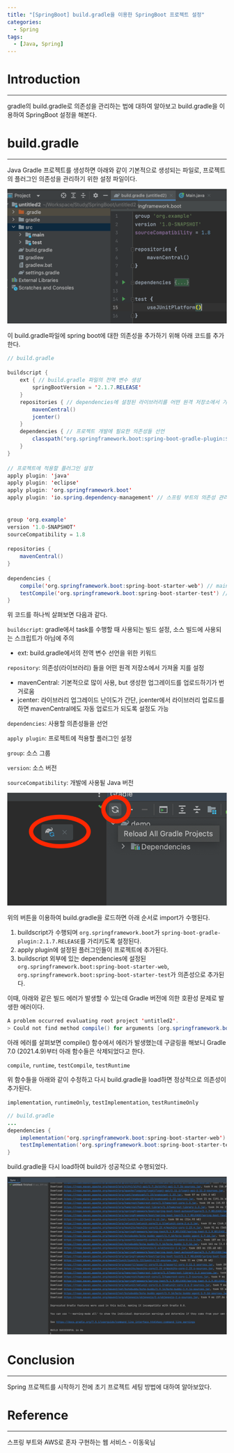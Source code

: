 ```yaml
---
title: "[SpringBoot] build.gradle을 이용한 SpringBoot 프로젝트 설정"
categories:
  - Spring
tags:
  - [Java, Spring]
---
```




# Introduction

---

gradle의 build.gradle로 의존성을 관리하는 법에 대하여 알아보고 build.gradle을 이용하여 SpringBoot 설정을 해본다.



# build.gradle

---

Java Gradle 프로젝트를 생성하면 아래와 같이 기본적으로 생성되는 파일로, 프로젝트의 플러그인 의존성을 관리하기 위한 설정 파일이다.

![17](../../assets/images/03-26-spring-basic/17.png)



이 build.gradle파일에 spring boot에 대한 의존성을 추가하기 위해 아래 코드를 추가한다.

```java
// build.gradle

buildscript {
    ext { // build.gradle 파일의 전역 변수 생성
        springBootVersion = '2.1.7.RELEASE'
    }
    repositories { // dependencies에 설정된 라이브러리를 어떤 원격 저장소에서 가져올 지를 설정
        mavenCentral() 
        jcenter()      
    }
    dependencies { // 프로젝트 개발에 필요한 의존성들 선언
        classpath("org.springframework.boot:spring-boot-gradle-plugin:${springBootVersion}")
    }
}

// 프로젝트에 적용할 플러그인 설정
apply plugin: 'java'
apply plugin: 'eclipse'
apply plugin: 'org.springframework.boot'
apply plugin: 'io.spring.dependency-management' // 스프링 부트의 의존성 관리 플러그인


group 'org.example'
version '1.0-SNAPSHOT'
sourceCompatibility = 1.8

repositories {
    mavenCentral()
}

dependencies {
    compile('org.springframework.boot:spring-boot-starter-web') // main을 수행할 때의 의존성
    testCompile('org.springframework.boot:spring-boot-starter-test') // test를 수행할 때의 의존성
}


```



위 코드를 하나씩 살펴보면 다음과 같다.

`buildscript`: gradle에서 task를 수행할 때 사용되는 빌드 설정, 소스 빌드에 사용되는 스크립트가 아님에 주의

- ext: build.gradle에서의 전역 변수 선언을 위한 키워드

`repository`: 의존성(라이브러리) 들을 어떤 원격 저장소에서 가져올 지를 설정

- mavenCentral: 기본적으로 많이 사용, but 생성한 업그레이드를 업로드하기가 번거로움
- jcenter: 라이브러리 업그레이드 난이도가 간단, jcenter에서 라이브러리 업로드를 하면 mavenCentral에도 자동 업로드가 되도록 설정도 가능

`dependencies`: 사용할 의존성들을 선언

`apply plugin`: 프로젝트에 적용할 플러그인 설정

`group`: 소스 그룹

`version`: 소스 버전

`sourceCompatibility`:  개발에 사용될 Java 버전



![12](../../assets/images/03-26-spring-basic/18.png)

위의 버튼을 이용하여 build.gradle을 로드하면 아래 순서로 import가 수행된다.

1. buildscript가 수행되며 `org.springframework.boot`가  `spring-boot-gradle-plugin:2.1.7.RELEASE`를 가리키도록 설정된다.
2. apply plugin에 설정된 플러그인들이 프로젝트에 추가된다.
3. buildscript 외부에 있는 dependencies에 설정된 `org.springframework.boot:spring-boot-starter-web`, `org.springframework.boot:spring-boot-starter-test`가 의존성으로 추가된다.



이때, 아래와 같은 빌드 에러가 발생할 수 있는데 Gradle 버전에 의한 호환성 문제로 발생한 에러이다.

```java
A problem occurred evaluating root project 'untitled2'.
> Could not find method compile() for arguments [org.springframework.boot:spring-boot-starter-web] on object of type org.gradle.api.internal.artifacts.dsl.dependencies.DefaultDependencyHandler.
```

아래 에러를 살펴보면 compile() 함수에서 에러가 발생했는데 구글링을 해보니 Gradle 7.0 (2021.4.9)부터 아래 함수들은 삭제되었다고 한다.

 `compile`, `runtime`, `testCompile`, `testRuntime`

위 함수들을 아래와 같이 수정하고 다시 build.gradle을 load하면 정상적으로 의존성이 추가된다.

`implementation`, `runtimeOnly`, `testImplementation`, `testRuntimeOnly`

```java
// build.gradle
...
dependencies {
    implementation('org.springframework.boot:spring-boot-starter-web') // compile
    testImplementation('org.springframework.boot:spring-boot-starter-test') // testCompile
}
```



build.gradle을 다시 load하여 build가 성공적으로 수행되었다. 

![19](../../assets/images/03-26-spring-basic/19.png)

# Conclusion

---

Spring 프로젝트를 시작하기 전에 초기 프로젝트 세팅 방법에 대하여 알아보았다.



# Reference

---

스프링 부트와 AWS로 혼자 구현하는 웹 서비스 - 이동욱님
